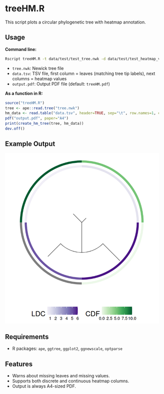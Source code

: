 # treeHM.R

This script plots a circular phylogenetic tree with heatmap annotation.

## Usage

**Command line:**
```sh
Rscript treeHM.R -t data/test/test_tree.nwk -d data/test/test_heatmap_values.tsv -o data/test/test_output.pdf
```
- `tree.nwk`: Newick tree file
- `data.tsv`: TSV file, first column = leaves (matching tree tip labels), next columns = heatmap values
- `output.pdf`: Output PDF file (default: `treeHM.pdf`)

**As a function in R:**
```r
source("treeHM.R")
tree <- ape::read.tree("tree.nwk")
hm_data <- read.table("data.tsv", header=TRUE, sep="\t", row.names=1, check.names=FALSE)
pdf("output.pdf", paper="A4")
print(create_hm_tree(tree, hm_data))
dev.off()
```

## Example Output

![Example Output](data/images/example1.png)

## Requirements

- R packages: `ape`, `ggtree`, `ggplot2`, `ggnewscale`, `optparse`

## Features

- Warns about missing leaves and missing values.
- Supports both discrete and continuous heatmap columns.
- Output is always A4-sized PDF.